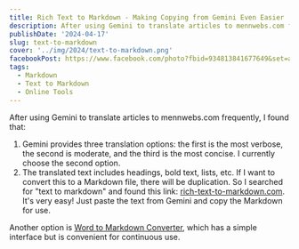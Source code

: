 ```yaml
---
title: Rich Text to Markdown - Making Copying from Gemini Even Easier
description: After using Gemini to translate articles to mennwebs.com frequently, I found that..
publishDate: '2024-04-17'
slug: text-to-markdown
cover: '../img/2024/text-to-markdown.png'
facebookPost: https://www.facebook.com/photo?fbid=934813841677649&set=a.572736467885390
tags:
  - Markdown
  - Text to Markdown
  - Online Tools
---
```


After using Gemini to translate articles to mennwebs.com frequently, I found that:

1.  Gemini provides three translation options: the first is the most verbose, the second is moderate, and the third is the most concise. I currently choose the second option.
2.  The translated text includes headings, bold text, lists, etc. If I want to convert this to a Markdown file, there will be duplication. So I searched for "text to markdown" and found this link: [rich-text-to-markdown.com](https://www.rich-text-to-markdown.com/). It's very easy! Just paste the text from Gemini and copy the Markdown for use.

Another option is [Word to Markdown Converter](https://goonlinetools.com/word-to-markdown/), which has a simple interface but is convenient for continuous use.
